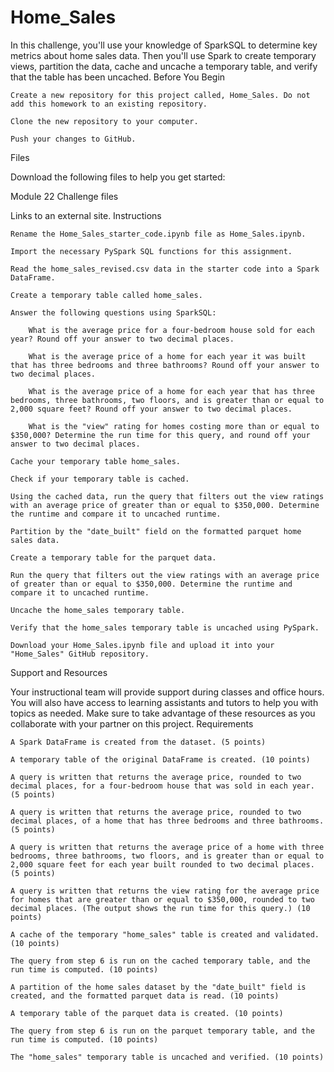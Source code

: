 # Home_Sales


In this challenge, you'll use your knowledge of SparkSQL to determine key metrics about home sales data. Then you'll use Spark to create temporary views, partition the data, cache and uncache a temporary table, and verify that the table has been uncached.
Before You Begin

    Create a new repository for this project called, Home_Sales. Do not add this homework to an existing repository.

    Clone the new repository to your computer.

    Push your changes to GitHub.

Files

Download the following files to help you get started:

Module 22 Challenge files

Links to an external site.
Instructions

    Rename the Home_Sales_starter_code.ipynb file as Home_Sales.ipynb.

    Import the necessary PySpark SQL functions for this assignment.

    Read the home_sales_revised.csv data in the starter code into a Spark DataFrame.

    Create a temporary table called home_sales.

    Answer the following questions using SparkSQL:

        What is the average price for a four-bedroom house sold for each year? Round off your answer to two decimal places.

        What is the average price of a home for each year it was built that has three bedrooms and three bathrooms? Round off your answer to two decimal places.

        What is the average price of a home for each year that has three bedrooms, three bathrooms, two floors, and is greater than or equal to 2,000 square feet? Round off your answer to two decimal places.

        What is the "view" rating for homes costing more than or equal to $350,000? Determine the run time for this query, and round off your answer to two decimal places.

    Cache your temporary table home_sales.

    Check if your temporary table is cached.

    Using the cached data, run the query that filters out the view ratings with an average price of greater than or equal to $350,000. Determine the runtime and compare it to uncached runtime.

    Partition by the "date_built" field on the formatted parquet home sales data.

    Create a temporary table for the parquet data.

    Run the query that filters out the view ratings with an average price of greater than or equal to $350,000. Determine the runtime and compare it to uncached runtime.

    Uncache the home_sales temporary table.

    Verify that the home_sales temporary table is uncached using PySpark.

    Download your Home_Sales.ipynb file and upload it into your "Home_Sales" GitHub repository.

Support and Resources

Your instructional team will provide support during classes and office hours. You will also have access to learning assistants and tutors to help you with topics as needed. Make sure to take advantage of these resources as you collaborate with your partner on this project.
Requirements

    A Spark DataFrame is created from the dataset. (5 points)

    A temporary table of the original DataFrame is created. (10 points)

    A query is written that returns the average price, rounded to two decimal places, for a four-bedroom house that was sold in each year. (5 points)

    A query is written that returns the average price, rounded to two decimal places, of a home that has three bedrooms and three bathrooms. (5 points)

    A query is written that returns the average price of a home with three bedrooms, three bathrooms, two floors, and is greater than or equal to 2,000 square feet for each year built rounded to two decimal places. (5 points)

    A query is written that returns the view rating for the average price for homes that are greater than or equal to $350,000, rounded to two decimal places. (The output shows the run time for this query.) (10 points)

    A cache of the temporary "home_sales" table is created and validated. (10 points)

    The query from step 6 is run on the cached temporary table, and the run time is computed. (10 points)

    A partition of the home sales dataset by the "date_built" field is created, and the formatted parquet data is read. (10 points)

    A temporary table of the parquet data is created. (10 points)

    The query from step 6 is run on the parquet temporary table, and the run time is computed. (10 points)

    The "home_sales" temporary table is uncached and verified. (10 points)
